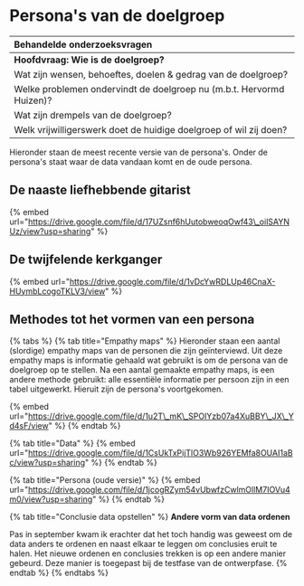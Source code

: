# Persona's van de doelgroep

| Behandelde onderzoeksvragen |
| :--- |
| **Hoofdvraag: Wie is de doelgroep?** |
| Wat zijn wensen, behoeftes, doelen & gedrag van de doelgroep? |
| Welke problemen ondervindt de doelgroep nu \(m.b.t. Hervormd Huizen\)? |
| Wat zijn drempels van de doelgroep? |
| Welk vrijwilligerswerk doet de huidige doelgroep of wil zij doen? |

Hieronder staan de meest recente versie van de persona's. Onder de persona's staat waar de data vandaan komt en de oude persona.

## De naaste liefhebbende gitarist

{% embed url="https://drive.google.com/file/d/17UZsnf6hUutobweoqOwf43\_oilSAYNUz/view?usp=sharing" %}



## De twijfelende kerkganger

{% embed url="https://drive.google.com/file/d/1vDcYwRDLUp46CnaX-HUymbLcogoTKLV3/view" %}

## Methodes tot het vormen van een persona

{% tabs %}
{% tab title="Empathy maps" %}
Hieronder staan een aantal \(slordige\) empathy maps van de personen die zijn geïnterviewd. Uit deze empathy maps is informatie gehaald wat gebruikt is om de persona van de doelgroep op te stellen. Na een aantal gemaakte empathy maps, is een andere methode gebruikt: alle essentiële informatie per persoon zijn in een tabel uitgewerkt. Hieruit zijn de persona's voortgekomen.

{% embed url="https://drive.google.com/file/d/1u2T\_mK\_SPOIYzb07a4XuBBY\_JX\_Yd4sF/view" %}
{% endtab %}

{% tab title="Data" %}
{% embed url="https://drive.google.com/file/d/1CsUkTxPijTlO3Wb926YEMfa8OUAI1aBc/view?usp=sharing" %}
{% endtab %}

{% tab title="Persona \(oude versie\)" %}
{% embed url="https://drive.google.com/file/d/1jcogRZym54vUbwfzCwlmOllM7IOVu4m0/view?usp=sharing" %}
{% endtab %}

{% tab title="Conclusie data opstellen" %}
**Andere vorm van data ordenen**

Pas in september kwam ik erachter dat het toch handig was geweest om de data anders te ordenen en naast elkaar te leggen om conclusies eruit te halen. Het nieuwe ordenen en conclusies trekken is op een andere manier gebeurd. Deze manier is toegepast bij de testfase van de ontwerpfase. 
{% endtab %}
{% endtabs %}

